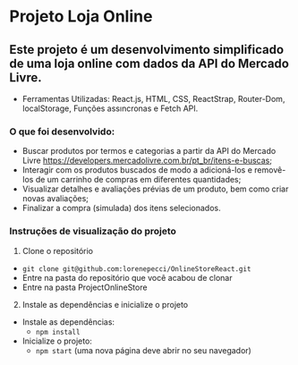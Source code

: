 # Projeto Loja Online

## Este projeto é um desenvolvimento simplificado de uma loja online com dados da API do Mercado Livre.
- Ferramentas Utilizadas: React.js, HTML, CSS, ReactStrap, Router-Dom, localStorage, Funções assıncronas e Fetch API.

### O que foi desenvolvido:

- Buscar produtos por termos e categorias a partir da API do Mercado Livre <https://developers.mercadolivre.com.br/pt_br/itens-e-buscas>;
- Interagir com os produtos buscados de modo a adicioná-los e removê-los de um carrinho de compras em diferentes quantidades;
- Visualizar detalhes e avaliações prévias de um produto, bem como criar novas avaliações;
- Finalizar a compra (simulada) dos itens selecionados.

### Instruções de visualização do projeto

1. Clone o repositório

- `git clone git@github.com:lorenepecci/OnlineStoreReact.git`
- Entre na pasta do repositório que você acabou de clonar
- Entre na pasta ProjectOnlineStore

2. Instale as dependências e inicialize o projeto

- Instale as dependências:
  - `npm install`
- Inicialize o projeto:
  - `npm start` (uma nova página deve abrir no seu navegador)


